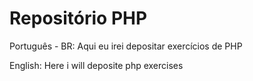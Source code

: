 <h1> Repositório PHP </h1>

<p>Português - BR: Aqui eu irei depositar exercícios de PHP</p>
<p>English: Here i will deposite php exercises</p>
